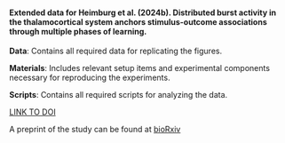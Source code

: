 #### Extended data for Heimburg et al. (2024b). Distributed burst activity in the thalamocortical system anchors stimulus-outcome associations through multiple phases of learning.

**Data**: Contains all required data for replicating the figures.

**Materials**: Includes relevant setup items and experimental components necessary for reproducing the experiments.

**Scripts**: Contains all required scripts for analyzing the data.

[LINK TO DOI](https://www.youtube.com/watch?v=dQw4w9WgXcQ)

A preprint of the study can be found at [bioRxiv](https://www.biorxiv.org/)